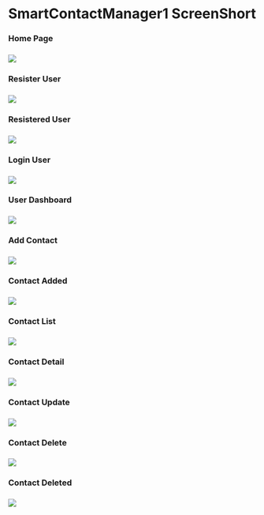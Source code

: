 # SmartContactManager1 ScreenShort
<h3>Home Page<h3>
  <img src="ScreenShort/Home.JPG">
<h3>Resister User<h3>
  <img src="ScreenShort/Resister.JPG">
  <h3>Resistered User<h3>
    <img src="ScreenShort/Resister_Successfully.JPG">
    <h3>Login User<h3>
    <img src="ScreenShort/Login.JPG">
     <h3>User Dashboard<h3>
    <img src="ScreenShort/Dashboard.JPG">
       <h3>Add Contact<h3>
  <img src="ScreenShort/Add_Contact.JPG">
         <h3>Contact Added<h3>
  <img src="ScreenShort/Added_Contact.JPG">
           <h3>Contact List <h3>
  <img src="ScreenShort/Contact.JPG">
               <h3>Contact Detail <h3>
  <img src="ScreenShort/Contact_detai.JPG">
                   <h3>Contact Update <h3>
  <img src="ScreenShort/Update_Contact.JPG">
                       <h3>Contact Delete <h3>
  <img src="ScreenShort/Delete_Contact.JPG">
                           <h3>Contact Deleted <h3>
  <img src="ScreenShort/Contact_Deleted.JPG">
